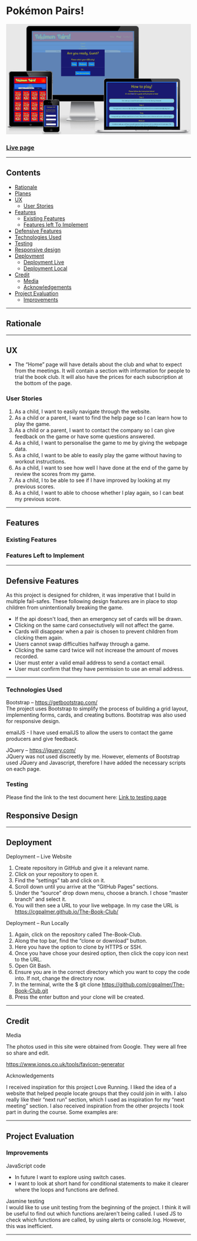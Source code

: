 # Pokémon Pairs!

![picture](/assets/images/test_response2.png)


### [Live page](https://cgpalmer.github.io/The-Book-Club/)
___

## Contents
+ <a href="#rationale">Rationale</a>
+ <a href="">Planes</a>
+ <a href="#UX">UX</a> 
   - <a href="#userStories">User Stories</a>
+ <a href="#features">Features</a>
   - <a href="#existingFeatures">Existing Features</a>
   - <a href="#featuresLeftToImplement">Features left To Implement</a>
+ <a href="#defensiveFeatures">Defensive Features</a>
+ <a href="#technologiesUsed">Technologies Used</a>
+ <a href="#testing">Testing</a>
+ <a href="#responsiveDesign">Responsive design</a>
+ <a href="#deployment">Deployment</a>
   - <a href="#deploymentLive">Deployment Live</a>
   - <a href="#deploymentLive">Deployment Local</a>
+ <a href="#credit">Credit</a>
   - <a href="#media">Media</a>
   - <a href="#acknowledgements">Acknowledgements</a>
+ <a href="#project">Project Evaluation</a>
   - <a href="#improvements">Improvements</a>






___

<span id="rationale"></span>
## Rationale


___

<span id="UX"></span>
## UX



   + The “Home” page will have details about the club and what to expect from the meetings. It will contain a section with information for people to trial the book club. It will also have the prices for each subscription at the bottom of the page.
<span id="userStories"></span> 
### User Stories

1. As a child, I want to easily navigate through the website.
2. As a child or a parent, I want to find the help page so I can learn how to play the game.
3. As a child or a parent, I want to contact the company so I can give feedback on the game or have some questions answered.
4. As a child, I want to personalise the game to me by giving the webpage data.
5. As a child, I want to be able to easily play the game without having to workout instructions.
6. As a child, I want to see how well I have done at the end of the game by review the scores from my game.
7. As a child, I to be able to see if I have improved by looking at my previous scores.
8. As a child, I want to able to choose whether I play again, so I can beat my previous score.


___
<span id="features"></span>
## Features

<span id="existingFeatures"></span>
### Existing Features

<span id="featuresLeftToImplement"></span>
### Features Left to Implement

 
___
<span id="defensiveFeatures"></span>
## Defensive Features

As this project is designed for children, it was imperative that I build in multiple fail-safes.
These following design features are in place to stop children from unintentionally breaking the game.
+ If the api doesn't load, then an emergency set of cards will be drawn. 
+ Clicking on the same card consectutively will not affect the game.
+ Cards will disappear when a pair is chosen to prevent children from clicking them again. 
+ Users cannot swap difficulties halfway through a game. 
+ Clicking the same card twice will not increase the amount of moves recorded. 
+ User must enter a valid email address to send a contact email. 
+ User must confirm that they have permission to use an email address. 
___
<span id="technologiesUsed"></span>
### Technologies Used

 

Bootstrap – https://getbootstrap.com/  
The project uses Bootstrap to simplify the process of building a grid layout, implementing forms, cards, and creating buttons. Bootstrap was also used for responsive design. 

emailJS - I have used emailJS to allow the users to contact the game producers and give feedback.

JQuery – https://jquery.com/  
JQuery was not used discreetly by me. However, elements of Bootstrap used JQuery and Javascript, therefore I have added the necessary scripts on each page. 

 

<span id="testing"></span>
### Testing

Please find the link to the test document here: [Link to testing page](assets/files/README-TESTING.md)   



<span id="responsiveDesign"></span>
## Responsive Design
___
<span id="deployment"></span>
## Deployment

<span id="deploymentLive"></span>
Deployment – Live Website  

   1.	Create repository in GitHub and give it a relevant name.
   2.	Click on your repository to open it.
   3.	Find the “settings” tab and click on it.
   4.	Scroll down until you arrive at the “GitHub Pages” sections.
   5.	Under the “source” drop down menu, choose a branch. I chose “master branch” and select it. 
   6.	You will then see a URL to your live webpage. In my case the URL is https://cgpalmer.github.io/The-Book-Club/

<span id="deploymentLocal"></span>
Deployment – Run Locally  

   1.	Again, click on the repository called The-Book-Club.
   2.	Along the top bar, find the “clone or download” button. 
   3.	Here you have the option to clone by HTTPS or SSH.
   4.	Once you have chose your desired option, then click the copy icon next to the URL.
   5.	Open Git Bash.
   6.	Ensure you are in the correct directory which you want to copy the code into. If not, change the directory now.
   7.	In the terminal, write the    $ git clone https://github.com/cgpalmer/The-Book-Club.git
   8.	Press the enter button and your clone will be created.


___
<span id="credit"></span>
## Credit

<span id="media"></span>
Media

The photos used in this site were obtained from Google. They were all free so share and edit. 

https://www.ionos.co.uk/tools/favicon-generator

<span id="acknowledgements"></span>
Acknowledgements  

I received inspiration for this project Love Running. I liked the idea of a website that helped people locate groups that they could join in with. I also really like their “next run” section, which I used as inspiration for my “next meeting” section. 
I also received inspiration from the other projects I took part in during the course. 
Some examples are:



___
<span id="project"></span>
## Project Evaluation
<span id="improvements"></span>
### Improvements

JavaScript code
   + In future I want to explore using switch cases.
   + I want to look at short hand for conditional statements to make it clearer where the loops and functions are defined.

Jasmine testing  
I would like to use unit testing from the beginning of the project. 
I think it will be useful to find out which functions are/aren't being called.
I used JS to check which functions are called, by using alerts or console.log. 
However, this was inefficient. 

___
